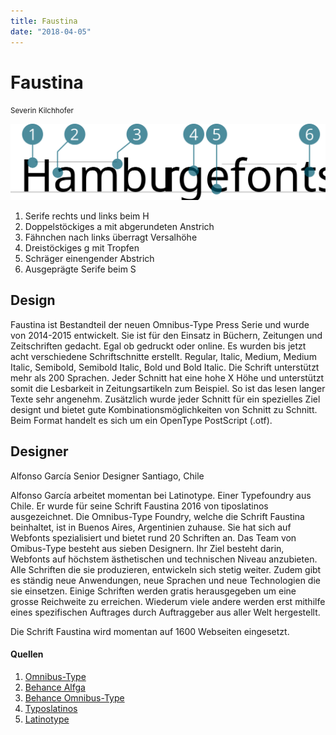 ```yaml
---
title: Faustina
date: "2018-04-05"
---
```


# Faustina
<small>Severin Kilchhofer</small>

<div class="col1to12">

![Faustina](./faustina.svg)

</div>

1. Serife rechts und links beim H
2. Doppelstöckiges a mit abgerundeten Anstrich
3. Fähnchen nach links überragt Versalhöhe
4. Dreistöckiges g mit Tropfen
5. Schräger einengender Abstrich
6. Ausgeprägte Serife beim S


## Design
Faustina ist Bestandteil der neuen Omnibus-Type Press Serie und wurde von 2014-2015 entwickelt. Sie ist für den Einsatz in Büchern, Zeitungen und Zeitschriften gedacht. Egal ob gedruckt oder online. Es wurden bis jetzt acht verschiedene Schriftschnitte erstellt. Regular, Italic, Medium, Medium Italic, Semibold, Semibold Italic, Bold und Bold Italic. Die Schrift unterstützt mehr als 200 Sprachen. Jeder Schnitt hat eine hohe X Höhe und unterstützt somit die Lesbarkeit in Zeitungsartikeln zum Beispiel. So ist das lesen langer Texte sehr angenehm. Zusätzlich wurde jeder Schnitt für ein spezielles Ziel designt und bietet gute Kombinationsmöglichkeiten von Schnitt zu Schnitt. Beim Format handelt es sich um ein OpenType PostScript (.otf).

## Designer
Alfonso García
Senior Designer
Santiago, Chile 

Alfonso García arbeitet momentan bei Latinotype. Einer Typefoundry aus Chile. Er wurde für seine Schrift Faustina 2016 von tiposlatinos ausgezeichnet. Die Omnibus-Type Foundry, welche die Schrift Faustina beinhaltet, ist in Buenos Aires, Argentinien zuhause. Sie hat sich auf Webfonts spezialisiert und bietet rund 20 Schriften an. Das Team von Omibus-Type besteht aus sieben Designern. Ihr Ziel besteht darin, Webfonts auf höchstem ästhetischen und technischen Niveau anzubieten. Alle Schriften die sie produzieren, entwickeln sich stetig weiter. Zudem gibt es ständig neue Anwendungen, neue Sprachen und neue Technologien die sie einsetzen. Einige Schriften werden gratis herausgegeben um eine grosse Reichweite zu erreichen. Wiederum viele andere werden erst mithilfe eines spezifischen Auftrages durch Auftraggeber aus aller Welt hergestellt.

Die Schrift Faustina wird momentan auf 1600 Webseiten eingesetzt.


#### Quellen
1. [Omnibus-Type](http://www.omnibus-type.com/fonts/faustina)
2. [Behance Alfga](https://www.behance.net/alfga)
3. [Behance Omnibus-Type](https://www.behance.net/omnibus-type)
4. [Typoslatinos](https://www.tiposlatinos.com)
5. [Latinotype](http://www.latinotype.com)
